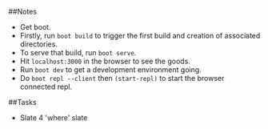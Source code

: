 ##Notes

- Get boot.
- Firstly, run `boot build` to trigger the first build and creation of associated directories.
- To serve that build, run `boot serve`.
- Hit `localhost:3000` in the browser to see the goods.
- Run `boot dev` to get a development environment going.
- Do `boot repl --client` then `(start-repl)` to start the browser connected repl.

##Tasks

- Slate 4 'where' slate

